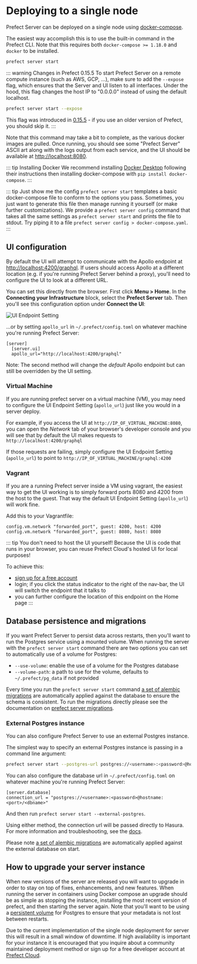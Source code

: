 # Deploying to a single node

Prefect Server can be deployed on a single node using [docker-compose](https://docs.docker.com/compose/). 

The easiest way accomplish this is to use the built-in command in the Prefect CLI.
Note that this requires both `docker-compose >= 1.18.0` and `docker` to be installed.

```bash
prefect server start
```


::: warning Changes in Prefect 0.15.5
To start Prefect Server on a remote compute instance (such as AWS, GCP, ...), make sure to add the `--expose` flag, which ensures that the Server and UI listen to all interfaces. Under the hood, this flag changes the host IP to "0.0.0.0" instead of using the default localhost.

```bash
prefect server start --expose
```


This flag was introduced in [0.15.5](https://github.com/PrefectHQ/prefect/pull/4821) - if you use an older version of Prefect, you should skip it. 
:::


Note that this command may take a bit to complete, as the various docker images are pulled. Once running,
you should see some "Prefect Server" ASCII art along with the logs output from each service, and the UI should be available at
[http://localhost:8080](http://localhost:8080).


::: tip Installing Docker
We recommend installing [Docker Desktop](https://www.docker.com/products/docker-desktop) following their instructions then installing docker-compose with `pip install docker-compose`.
:::


::: tip Just show me the config
`prefect server start` templates a basic docker-compose file to conform to the options you pass. Sometimes, you just want to generate this file then manage running it yourself (or make further customizations). We provide a `prefect server config` command that takes all the same settings as `prefect server start` and prints the file to stdout. Try piping it to a file `prefect server config > docker-compose.yaml`.
:::

## UI configuration

By default the UI will attempt to communicate with the Apollo endpoint at
[http://localhost:4200/graphql](http://localhost:4200/graphql). If users should access Apollo at a
different location (e.g. if you're running Prefect Server behind a proxy), you'll need to configure the UI
to look at a different URL.

You can set this directly from the browser. First click **Menu > Home**. In the **Connecting your Infrastructure** block, select the **Prefect Server** tab. Then you'll see this configuration option under **Connect the UI**: 

![UI Endpoint Setting](/orchestration/server/server-endpoint.png)

...or by setting `apollo_url` in `~/.prefect/config.toml` on whatever machine you're running Prefect Server:

```
[server]
  [server.ui]
  apollo_url="http://localhost:4200/graphql"
```

Note: The second method will change the _default_ Apollo endpoint but can still be overridden by the UI setting.

### Virtual Machine

If you are running prefect server on a virtual machine (VM), you may need to 
configure the UI Endpoint Setting (`apollo_url`) just like you would in a server deploy.

For example, if you access the UI at
`http://IP_OF_VIRTUAL_MACHINE:8080`,
you can open the *Network* tab of your browser's developer console and you will see
that by default the UI makes requests to 
`http://localhost:4200/graphql`

If those requests are failing, simply configure the UI Endpoint Setting 
(`apollo_url`) to point to
`http://IP_OF_VIRTUAL_MACHINE/graphql:4200`


### Vagrant

If you are a running Prefect server inside a VM using vagrant, 
the easiest way to get the UI working is to simply forward ports 8080 and 4200 
from the host to the guest.  That way the default UI Endpoint Setting 
(`apollo_url`) will work fine. 

Add this to your Vagrantfile:

```
config.vm.network "forwarded_port", guest: 4200, host: 4200
config.vm.network "forwarded_port", guest: 8080, host: 8080
```


::: tip You don't need to host the UI yourself!
Because the UI is code that runs in your browser, you can reuse Prefect Cloud's hosted UI for local purposes!

To achieve this:

- [sign up for a free account](https://cloud.prefect.io/)
- login; if you click the status indicator to the right of the nav-bar, the UI will switch the endpoint that it talks to
- you can further configure the location of this endpoint on the Home page
  :::

## Database persistence and migrations

If you want Prefect Server to persist data across restarts, then you'll want to run the Postgres service
using a mounted volume. When running the server with the `prefect server start` command there are two
options you can set to automatically use of a volume for Postgres:

- `--use-volume`: enable the use of a volume for the Postgres database
- `--volume-path`: a path to use for the volume, defaults to `~/.prefect/pg_data` if not provided

Every time you run the `prefect server start` command [a set of alembic migrations](https://github.com/PrefectHQ/server/tree/master/services/postgres/alembic/versions) are automatically
applied against the database to ensure the schema is consistent. To run the migrations directly please
see the documentation on [prefect server migrations](https://github.com/PrefectHQ/server#running-the-system).

### External Postgres instance

You can also configure Prefect Server to use an external Postgres instance.

The simplest way to specify an external Postgres instance is passing in a command line argument:

```bash
prefect server start --postgres-url postgres://<username>:<password>@hostname:<port>/<dbname>
```

You can also configure the database url in `~/.prefect/config.toml` on whatever machine you're running Prefect Server:

```
[server.database]
connection_url = "postgres://<username>:<password>@hostname:<port>/<dbname>"
```

And then run `prefect server start --external-postgres`. 

Using either method, the connection url will be passed directly to Hasura. For more information and troubleshooting, see the [docs](https://hasura.io/docs/latest/graphql/core/deployment/deployment-guides/docker.html#database-url).

Please note [a set of alembic migrations](https://github.com/PrefectHQ/server/tree/master/services/postgres/alembic/versions) are automatically applied against
the external database on start.

## How to upgrade your server instance

When new versions of the server are released you will want to upgrade in order to stay on top of fixes,
enhancements, and new features. When running the server in containers using Docker compose an upgrade
should be as simple as stopping the instance, installing the most recent version of prefect, and then
starting the server again. Note that you'll want to be using a [persistent
volume](/orchestration/server/deploy-local.md#database-persistence-and-migrations) for Postgres to ensure
that your metadata is not lost between restarts.

Due to the current implementation of the single node deployment for server this will result in a small
window of downtime. If high availability is important for your instance it is encouraged that you inquire
about a community maintained deployment method or sign up for a free developer account at
[Prefect Cloud](https://cloud.prefect.io).
